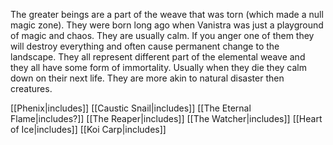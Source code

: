 The greater beings are a part of the weave that was torn (which made a null magic zone). They were born long ago when Vanistra was just a playground of magic and chaos. They are usually calm. If you anger one of them they will destroy everything and often cause permanent change to the landscape. They all represent different part of the elemental weave and they all have some form of immortality. Usually when they die they calm down on their next life. They are more akin to natural disaster then creatures.

[[Phenix|includes]] [[Caustic Snail|includes]] [[The Eternal Flame|includes?]] [[The Reaper|includes]] [[The Watcher|includes]] [[Heart of Ice|includes]] [[Koi Carp|includes]]